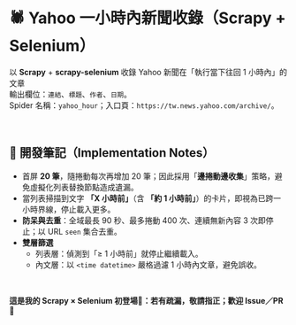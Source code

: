 # 🕷️ Yahoo 一小時內新聞收錄（Scrapy + Selenium）

以 **Scrapy** + **scrapy-selenium** 收錄 Yahoo 新聞在「執行當下往回 1 小時內」的文章    
輸出欄位：`連結`、`標題`、`作者`、`日期`。  
Spider 名稱：`yahoo_hour`；入口頁：`https://tw.news.yahoo.com/archive/`。

<br>

## 📝 開發筆記（Implementation Notes）

- 首屏 **20 筆**，隨捲動每次再增加 20 筆；因此採用「**邊捲動邊收集**」策略，避免虛擬化列表替換節點造成遺漏。
- 當列表掃描到文字 **「X 小時前」**（含 **「約 1 小時前」**）的卡片，即視為已跨一小時界線，停止載入更多。
- **防呆與去重**：全域最長 90 秒、最多捲動 400 次、連續無新內容 3 次即停止；以 URL `seen` 集合去重。
- **雙層篩選**  
  - 列表層：偵測到「≥ 1 小時前」就停止繼續載入。  
  - 內文層：以 `<time datetime>` 嚴格過濾 1 小時內文章，避免誤收。

<br>

**這是我的 Scrapy × Selenium 初登場🌅：若有疏漏，敬請指正；歡迎 Issue／PR 🤝** 
